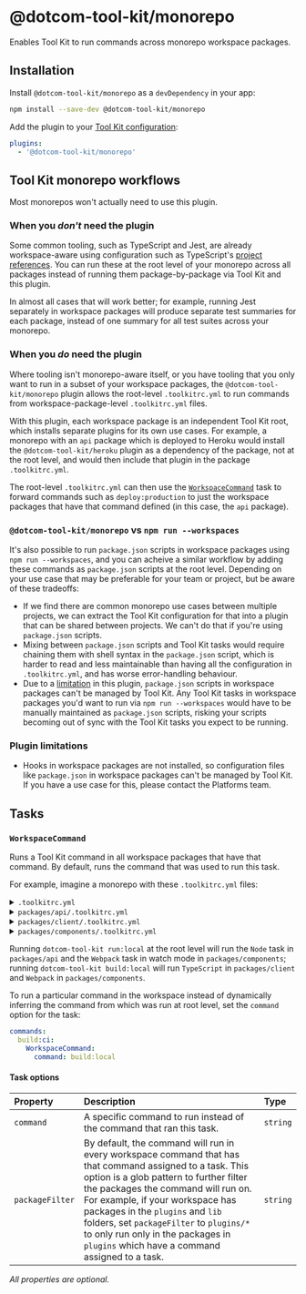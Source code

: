 # @dotcom-tool-kit/monorepo

Enables Tool Kit to run commands across monorepo workspace packages.

## Installation

Install `@dotcom-tool-kit/monorepo` as a `devDependency` in your app:

```sh
npm install --save-dev @dotcom-tool-kit/monorepo
```

Add the plugin to your [Tool Kit configuration](https://github.com/financial-times/dotcom-tool-kit/blob/main/readme.md#configuration):

```yaml
plugins:
  - '@dotcom-tool-kit/monorepo'
```

## Tool Kit monorepo workflows

Most monorepos won't actually need to use this plugin.

### When you _don't_ need the plugin

Some common tooling, such as TypeScript and Jest, are already workspace-aware using configuration such as TypeScript's [project references](https://www.typescriptlang.org/docs/handbook/project-references.html). You can run these at the root level of your monorepo across all packages instead of running them package-by-package via Tool Kit and this plugin.

In almost all cases that will work better; for example, running Jest separately in workspace packages will produce separate test summaries for each package, instead of one summary for all test suites across your monorepo.

### When you _do_ need the plugin

Where tooling isn't monorepo-aware itself, or you have tooling that you only want to run in a subset of your workspace packages, the `@dotcom-tool-kit/monorepo` plugin allows the root-level `.toolkitrc.yml` to run commands from workspace-package-level `.toolkitrc.yml` files.

With this plugin, each workspace package is an independent Tool Kit root, which installs separate plugins for its own use cases. For example, a monorepo with an `api` package which is deployed to Heroku would install the `@dotcom-tool-kit/heroku` plugin as a dependency of the package, not at the root level, and would then include that plugin in the package `.toolkitrc.yml`.

The root-level `.toolkitrc.yml` can then use the [`WorkspaceCommand`](#workspacecommand) task to forward commands such as `deploy:production` to just the workspace packages that have that command defined (in this case, the `api` package).

### `@dotcom-tool-kit/monorepo` vs `npm run --workspaces`

It's also possible to run `package.json` scripts in workspace packages using `npm run --workspaces`, and you can acheive a similar workflow by adding these commands as `package.json` scripts at the root level. Depending on your use case that may be preferable for your team or project, but be aware of these tradeoffs:

- If we find there are common monorepo use cases between multiple projects, we can extract the Tool Kit configuration for that into a plugin that can be shared between projects. We can't do that if you're using `package.json` scripts.
- Mixing between `package.json` scripts and Tool Kit tasks would require chaining them with shell syntax in the `package.json` script, which is harder to read and less maintainable than having all the configuration in `.toolkitrc.yml`, and has worse error-handling behaviour.
- Due to a [limitation](#plugin-limitations) in this plugin, `package.json` scripts in workspace packages can't be managed by Tool Kit. Any Tool Kit tasks in workspace packages you'd want to run via `npm run --workspaces` would have to be manually maintained as `package.json` scripts, risking your scripts becoming out of sync with the Tool Kit tasks you expect to be running.

### Plugin limitations

- Hooks in workspace packages are not installed, so configuration files like `package.json` in workspace packages can't be managed by Tool Kit. If you have a use case for this, please contact the Platforms team.

<!-- begin autogenerated docs -->
## Tasks

### `WorkspaceCommand`

Runs a Tool Kit command in all workspace packages that have that command. By default, runs the command that was used to run this task.

For example, imagine a monorepo with these `.toolkitrc.yml` files:

<details><summary><code>.toolkitrc.yml</code></summary>

~~~yml
commands:
  run:local: WorkspaceCommand
  build:local: WorkspaceCommand
~~~

</details>

<details><summary><code>packages/api/.toolkitrc.yml</code></summary>

~~~yml
commands:
  run:local: Node
~~~

</details>

<details><summary><code>packages/client/.toolkitrc.yml</code></summary>

~~~yml
commands:
  build:local: TypeScript
~~~

</details>

<details><summary><code>packages/components/.toolkitrc.yml</code></summary>

~~~yml
commands:
  build:local: Webpack
  run:local:
    Webpack:
      watch: true
~~~

</details>

Running `dotcom-tool-kit run:local` at the root level will run the `Node` task in `packages/api` and the `Webpack` task in watch mode in `packages/components`; running `dotcom-tool-kit build:local` will run `TypeScript` in `packages/client` and `Webpack` in `packages/components`.

To run a particular command in the workspace instead of dynamically inferring the command from which was run at root level, set the `command` option for the task:

~~~yml
commands:
  build:ci:
    WorkspaceCommand:
      command: build:local
~~~


#### Task options

| Property        | Description                                                                                                                                                                                                                                                                                                                                                                                           | Type     |
| :-------------- | :---------------------------------------------------------------------------------------------------------------------------------------------------------------------------------------------------------------------------------------------------------------------------------------------------------------------------------------------------------------------------------------------------- | :------- |
| `command`       | A specific command to run instead of the command that ran this task.                                                                                                                                                                                                                                                                                                                                  | `string` |
| `packageFilter` | By default, the command will run in every workspace command that has that command assigned to a task. This option is a glob pattern to further filter the packages the command will run on. For example, if your workspace has packages in the `plugins` and `lib` folders, set `packageFilter` to `plugins/*` to only run only in the packages in `plugins` which have a command assigned to a task. | `string` |

_All properties are optional._
<!-- end autogenerated docs -->
